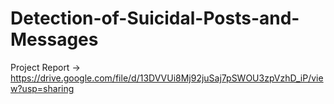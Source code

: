 # Detection-of-Suicidal-Posts-and-Messages
Project Report -> https://drive.google.com/file/d/13DVVUi8Mj92juSaj7pSWOU3zpVzhD_iP/view?usp=sharing
